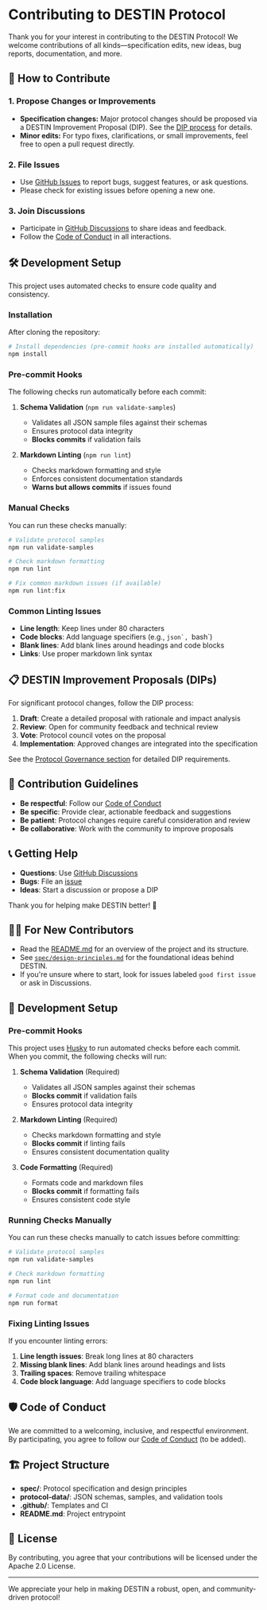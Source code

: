 # Contributing to DESTIN Protocol

Thank you for your interest in contributing to the DESTIN Protocol! We welcome contributions of all kinds—specification edits, new ideas, bug reports, documentation, and more.

## 📝 How to Contribute

### 1. Propose Changes or Improvements

- **Specification changes:** Major protocol changes should be proposed via a DESTIN Improvement Proposal (DIP). See the [DIP process](spec/destin-v0.1.md#113-destin-improvement-proposals-dips) for details.
- **Minor edits:** For typo fixes, clarifications, or small improvements, feel free to open a pull request directly.

### 2. File Issues

- Use [GitHub Issues](https://github.com/arvindr21/destin-protocol/issues) to report bugs, suggest features, or ask questions.
- Please check for existing issues before opening a new one.

### 3. Join Discussions

- Participate in [GitHub Discussions](https://github.com/arvindr21/destin-protocol/discussions) to share ideas and feedback.
- Follow the [Code of Conduct](CODE_OF_CONDUCT.md) in all interactions.

## 🛠 Development Setup

This project uses automated checks to ensure code quality and consistency.

### Installation

After cloning the repository:

```bash
# Install dependencies (pre-commit hooks are installed automatically)
npm install
```

### Pre-commit Hooks

The following checks run automatically before each commit:

1. **Schema Validation** (`npm run validate-samples`)
   - Validates all JSON sample files against their schemas
   - Ensures protocol data integrity
   - **Blocks commits** if validation fails

2. **Markdown Linting** (`npm run lint`)
   - Checks markdown formatting and style
   - Enforces consistent documentation standards
   - **Warns but allows commits** if issues found

### Manual Checks

You can run these checks manually:

```bash
# Validate protocol samples
npm run validate-samples

# Check markdown formatting
npm run lint

# Fix common markdown issues (if available)
npm run lint:fix
```

### Common Linting Issues

- **Line length**: Keep lines under 80 characters
- **Code blocks**: Add language specifiers (e.g., ``json`, ``bash`)
- **Blank lines**: Add blank lines around headings and code blocks
- **Links**: Use proper markdown link syntax

## 📋 DESTIN Improvement Proposals (DIPs)

For significant protocol changes, follow the DIP process:

1. **Draft**: Create a detailed proposal with rationale and impact analysis
2. **Review**: Open for community feedback and technical review
3. **Vote**: Protocol council votes on the proposal
4. **Implementation**: Approved changes are integrated into the specification

See the [Protocol Governance section](spec/destin-v0.1.md#12-protocol-governance) for detailed DIP requirements.

## 🎯 Contribution Guidelines

- **Be respectful**: Follow our [Code of Conduct](CODE_OF_CONDUCT.md)
- **Be specific**: Provide clear, actionable feedback and suggestions
- **Be patient**: Protocol changes require careful consideration and review
- **Be collaborative**: Work with the community to improve proposals

## 📞 Getting Help

- **Questions**: Use [GitHub Discussions](https://github.com/arvindr21/destin-protocol/discussions)
- **Bugs**: File an [issue](https://github.com/arvindr21/destin-protocol/issues)
- **Ideas**: Start a discussion or propose a DIP

Thank you for helping make DESTIN better! 🚀

## 🧑‍💻 For New Contributors

- Read the [README.md](README.md) for an overview of the project and its structure.
- See [`spec/design-principles.md`](spec/design-principles.md) for the foundational ideas behind DESTIN.
- If you're unsure where to start, look for issues labeled `good first issue` or ask in Discussions.

## 🔧 Development Setup

### Pre-commit Hooks

This project uses [Husky](https://typicode.github.io/husky/) to run automated checks before each commit. When you commit, the following checks will run:

1. **Schema Validation** (Required)
   - Validates all JSON samples against their schemas
   - **Blocks commit** if validation fails
   - Ensures protocol data integrity

2. **Markdown Linting** (Required)
   - Checks markdown formatting and style
   - **Blocks commit** if linting fails
   - Ensures consistent documentation quality

3. **Code Formatting** (Required)
   - Formats code and markdown files
   - **Blocks commit** if formatting fails
   - Ensures consistent code style

### Running Checks Manually

You can run these checks manually to catch issues before committing:

```bash
# Validate protocol samples
npm run validate-samples

# Check markdown formatting
npm run lint

# Format code and documentation
npm run format
```

### Fixing Linting Issues

If you encounter linting errors:

1. **Line length issues**: Break long lines at 80 characters
2. **Missing blank lines**: Add blank lines around headings and lists
3. **Trailing spaces**: Remove trailing whitespace
4. **Code block language**: Add language specifiers to code blocks

## 🛡 Code of Conduct

We are committed to a welcoming, inclusive, and respectful environment. By participating, you agree to follow our [Code of Conduct](CODE_OF_CONDUCT.md) (to be added).

## 🏗 Project Structure

- **spec/**: Protocol specification and design principles
- **protocol-data/**: JSON schemas, samples, and validation tools
- **.github/**: Templates and CI
- **README.md**: Project entrypoint

## 📜 License

By contributing, you agree that your contributions will be licensed under the Apache 2.0 License.

---

We appreciate your help in making DESTIN a robust, open, and community-driven protocol!
